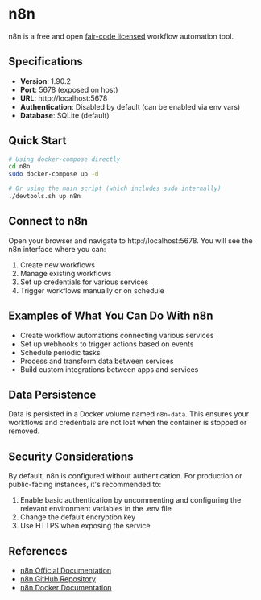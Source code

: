 # n8n

n8n is a free and open [fair-code licensed](https://docs.n8n.io/reference/license/) workflow automation tool.

## Specifications

- **Version**: 1.90.2
- **Port**: 5678 (exposed on host)
- **URL**: http://localhost:5678
- **Authentication**: Disabled by default (can be enabled via env vars)
- **Database**: SQLite (default)

## Quick Start

```bash
# Using docker-compose directly
cd n8n
sudo docker-compose up -d

# Or using the main script (which includes sudo internally)
./devtools.sh up n8n
```

## Connect to n8n

Open your browser and navigate to http://localhost:5678. You will see the n8n interface where you can:

1. Create new workflows
2. Manage existing workflows
3. Set up credentials for various services
4. Trigger workflows manually or on schedule

## Examples of What You Can Do With n8n

- Create workflow automations connecting various services
- Set up webhooks to trigger actions based on events
- Schedule periodic tasks
- Process and transform data between services
- Build custom integrations between apps and services

## Data Persistence

Data is persisted in a Docker volume named `n8n-data`. This ensures your workflows and credentials are not lost when the container is stopped or removed.

## Security Considerations

By default, n8n is configured without authentication. For production or public-facing instances, it's recommended to:

1. Enable basic authentication by uncommenting and configuring the relevant environment variables in the .env file
2. Change the default encryption key
3. Use HTTPS when exposing the service

## References

- [n8n Official Documentation](https://docs.n8n.io/)
- [n8n GitHub Repository](https://github.com/n8n-io/n8n)
- [n8n Docker Documentation](https://docs.n8n.io/hosting/installation/docker/)